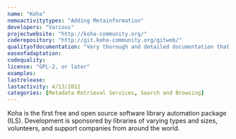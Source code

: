 ```yaml
---
name: "Koha"
nemoactivitytypes: "Adding Metainformation"
developers: "Various"
projectwebsite: "http://koha-community.org/"
coderepository: "http://git.koha-community.org/gitweb/"
qualityofdocumentation: "Very thorough and detailed documentation that is updated periodically and is extremely easy to navigate on the Koha website. Also the documentation is available in multiple languages but mostly just for older versions. Technical support is also available."
easeofadaptation: 
codequality: 
license: "GPL-2, or later"
examples: 
lastrelease: 
lastactivity: 4/13/2012
categories: [Metadata Retrieval Services, Search and Browsing]
---
```

Koha is the first free and open source software library automation package (ILS). Development is sponsored by libraries of varying types and sizes, volunteers, and support companies from around the world.
